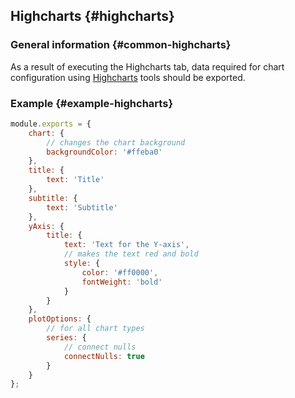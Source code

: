 ## Highcharts {#highcharts}

### General information {#common-highcharts}

As a result of executing the Highcharts tab, data required for chart configuration using
[Highcharts](http://api.highcharts.com/highcharts) tools should be exported.

### Example {#example-highcharts}

```js
module.exports = {
    chart: {
        // changes the chart background
        backgroundColor: '#ffeba0'
    },
    title: {
        text: 'Title'
    },
    subtitle: {
        text: 'Subtitle'
    },
    yAxis: {
        title: {
            text: 'Text for the Y-axis',
            // makes the text red and bold
            style: {
                color: '#ff0000',
                fontWeight: 'bold'
            }
        }
    },
    plotOptions: {
        // for all chart types
        series: {
            // connect nulls
            connectNulls: true
        }
    }
};
```

